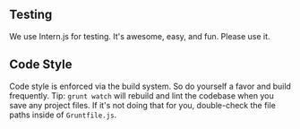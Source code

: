 ## Testing
We use Intern.js for testing. It's awesome, easy, and fun. Please use it.

## Code Style
Code style is enforced via the build system. So do yourself a favor and build frequently.
Tip: `grunt watch` will rebuild and lint the codebase when you save any project files. If it's not doing that for you, double-check the file paths inside of `Gruntfile.js`.
